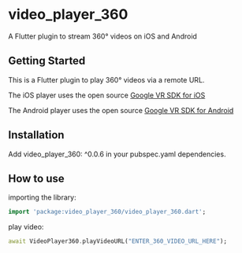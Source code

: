 # video_player_360

A Flutter plugin to stream 360° videos on iOS and Android

## Getting Started

This is a Flutter plugin to play 360° videos via a remote URL. 

The iOS player uses the open source [Google VR SDK for iOS](https://github.com/googlevr/gvr-ios-sdk)

The Android player uses the open source [Google VR SDK for Android](https://github.com/googlevr/gvr-android-sdk)

## Installation
Add video_player_360: ^0.0.6 in your pubspec.yaml dependencies.

## How to use #
importing the library:
``` dart
import 'package:video_player_360/video_player_360.dart';
```
play video:
``` dart
await VideoPlayer360.playVideoURL("ENTER_360_VIDEO_URL_HERE");
```